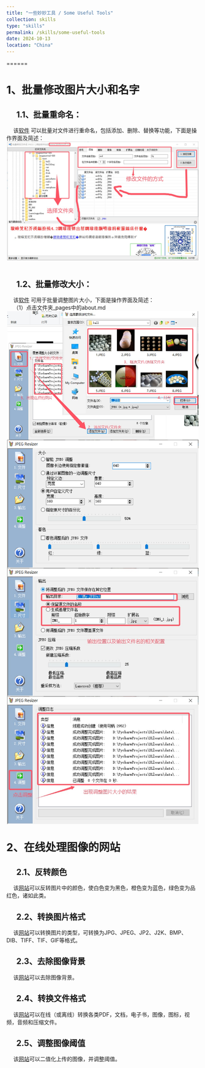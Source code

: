 ```yaml
---
title: "一些妙妙工具 / Some Useful Tools"
collection: skills
type: "skills"
permalink: /skills/some-useful-tools
date: 2024-10-13
location: "China"
---
```


======

# 1、批量修改图片大小和名字
## &emsp; 1.1、批量重命名： <br>
&emsp; 该[软件](http://hua-ao-yu.github.io/files/批量修改文件名_4.01.exe) 可以批量对文件进行重命名，包括添加、删除、替换等功能，下面是操作界面及简述：
<br> <img src='/images/blogs/skills/Useful Tools/批量重命名文件.jpg' width="500" style="display: block; margin: 0 auto;"> <br>

## &emsp; 1.2、批量修改大小： <br>
&emsp; 该[软件](http://hua-ao-yu.github.io/files/批量更改图大小.exe) 可用于批量调整图片大小，下面是操作界面及简述：<br>
&emsp; （1）点击文件夹_pages中的about.md <br>
<img src='/images/blogs/skills/Useful Tools/批量更改图片大小1.jpg' width="500" style="display: block; margin: 0 auto;">
<img src='/images/blogs/skills/Useful Tools/批量更改图片大小2.jpg' width="500" style="display: block; margin: 0 auto;">
<img src='/images/blogs/skills/Useful Tools/批量更改图片大小3.jpg' width="500" style="display: block; margin: 0 auto;">
<img src='/images/blogs/skills/Useful Tools/批量更改图片大小4.jpg' width="500" style="display: block; margin: 0 auto;">

# 2、在线处理图像的网站

## &emsp; 2.1、反转颜色 <br> 
&emsp; 该[网站](https://fontmeme.com/zh/invert-colors/)可以反转图片中的颜色，使白色变为黑色，橙色变为蓝色，绿色变为品红色，诸如此类。

## &emsp; 2.2、转换图片格式 <br> 
&emsp; 该[网站](https://products.aspose.app/imaging/zh-hans/conversion/)可以转换图片的类型，可转换为JPG、JPEG、JP2、J2K、BMP、DIB、TIFF、TIF、GIF等格式。

## &emsp; 2.3、去除图像背景 <br> 
&emsp; 该[网站](https://www.remove.bg/zh)可以去除图像背景。

## &emsp; 2.4、转换文件格式 <br> 
&emsp; 该[网站](https://www.aconvert.com/cn/Aconvert.com)可以在线（或离线）转换各类PDF，文档，电子书，图像，图标，视频，音频和压缩文件。

## &emsp; 2.5、调整图像阈值 <br> 
&emsp; 该[网站](https://threshold.imageonline.co/index-cn.php)可以二值化上传的图像，并调整阈值。


